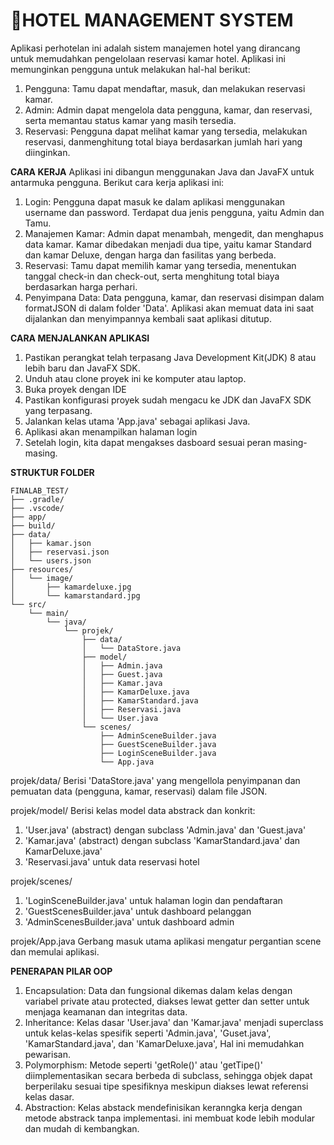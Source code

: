 # 🏨**HOTEL MANAGEMENT SYSTEM**

Aplikasi perhotelan ini adalah sistem manajemen hotel yang dirancang untuk memudahkan pengelolaan reservasi kamar hotel. 
Aplikasi ini memunginkan pengguna untuk melakukan hal-hal berikut:

1. Pengguna: Tamu dapat mendaftar, masuk, dan melakukan reservasi kamar.
2. Admin: Admin dapat mengelola data pengguna, kamar, dan reservasi, serta memantau status kamar yang masih tersedia.
3. Reservasi: Pengguna dapat melihat kamar yang tersedia, melakukan reservasi, danmenghitung total biaya berdasarkan jumlah hari yang diinginkan.

**CARA KERJA**
Aplikasi ini dibangun menggunakan Java dan JavaFX untuk antarmuka pengguna. Berikut cara kerja aplikasi ini:
1. Login: Pengguna dapat masuk ke dalam aplikasi menggunakan username dan password. Terdapat dua jenis pengguna, yaitu Admin dan Tamu.
2. Manajemen Kamar: Admin dapat menambah, mengedit, dan menghapus data kamar. Kamar dibedakan menjadi dua tipe, yaitu kamar Standard dan kamar Deluxe, dengan harga dan fasilitas yang berbeda.
3. Reservasi: Tamu dapat memilih kamar yang tersedia, menentukan tanggal check-in dan check-out, serta menghitung total biaya berdasarkan harga perhari.
4. Penyimpana Data: Data pengguna, kamar, dan reservasi disimpan dalam formatJSON di dalam folder 'Data'. Aplikasi akan memuat data ini saat dijalankan dan menyimpannya kembali saat aplikasi ditutup.

**CARA MENJALANKAN APLIKASI**
1. Pastikan perangkat telah terpasang Java Development Kit(JDK) 8 atau lebih baru dan JavaFX SDK.
2. Unduh atau clone proyek ini ke komputer atau laptop.
3. Buka proyek dengan IDE
4. Pastikan konfigurasi proyek sudah mengacu ke JDK dan JavaFX SDK yang terpasang.
5. Jalankan kelas utama 'App.java' sebagai aplikasi Java.
6. Aplikasi akan menampilkan halaman login
7. Setelah login, kita dapat mengakses dasboard sesuai peran masing-masing.


**STRUKTUR FOLDER**
```
FINALAB_TEST/
├── .gradle/
├── .vscode/
├── app/
├── build/
├── data/
│   ├── kamar.json
│   ├── reservasi.json
│   └── users.json
├── resources/
│   └── image/
│       ├── kamardeluxe.jpg
│       └── kamarstandard.jpg
└── src/
    └── main/
        └── java/
            └── projek/
                ├── data/
                │   └── DataStore.java
                ├── model/
                │   ├── Admin.java
                │   ├── Guest.java
                │   ├── Kamar.java
                │   ├── KamarDeluxe.java
                │   ├── KamarStandard.java
                │   ├── Reservasi.java
                │   └── User.java
                └── scenes/
                    ├── AdminSceneBuilder.java
                    ├── GuestSceneBuilder.java
                    ├── LoginSceneBuilder.java
                    └── App.java
```

projek/data/
Berisi 'DataStore.java' yang mengellola penyimpanan dan pemuatan data (pengguna, kamar, reservasi) dalam file JSON.

projek/model/
Berisi kelas model data abstrack dan konkrit:
1. 'User.java' (abstract) dengan subclass 'Admin.java' dan 'Guest.java'
2. 'Kamar.java' (abstract) dengan subclass 'KamarStandard.java' dan KamarDeluxe.java'
3. 'Reservasi.java' untuk data reservasi hotel

projek/scenes/
1. 'LoginSceneBuilder.java' untuk halaman login dan pendaftaran
2. 'GuestScenesBuilder.java' untuk dashboard pelanggan
3. 'AdminScenesBuilder.java' untuk dashboard admin

projek/App.java
Gerbang masuk utama aplikasi mengatur pergantian scene dan memulai aplikasi.

**PENERAPAN PILAR OOP**
1. Encapsulation:
   Data dan fungsional dikemas dalam kelas dengan variabel private atau protected, diakses lewat getter dan setter untuk menjaga keamanan dan integritas data.
2. Inheritance:
   Kelas dasar 'User.java' dan 'Kamar.java' menjadi superclass untuk kelas-kelas spesifik seperti 'Admin.java', 'Guset.java', 'KamarStandard.java', dan 'KamarDeluxe.java', Hal ini memudahkan pewarisan.
3. Polymorphism:
   Metode seperti 'getRole()' atau 'getTipe()' diimplementasikan secara berbeda di subclass, sehingga  objek dapat berperilaku sesuai tipe spesifiknya meskipun diakses lewat referensi kelas dasar.
4. Abstraction:
   Kelas abstack mendefinisikan keranngka kerja dengan metode abstrack tanpa implementasi. ini membuat kode lebih modular dan mudah di kembangkan.


